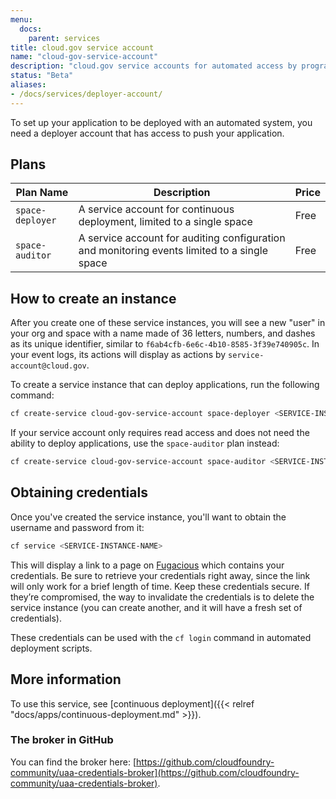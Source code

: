 ```yaml
---
menu:
  docs:
    parent: services
title: cloud.gov service account
name: "cloud-gov-service-account"
description: "cloud.gov service accounts for automated access by programs"
status: "Beta"
aliases:
- /docs/services/deployer-account/
---
```


To set up your application to be deployed with an automated system, you need a deployer account that has access to push your application.

## Plans

Plan Name | Description | Price
--------- | ----------- | -----
`space-deployer` | A service account for continuous deployment, limited to a single space | Free
`space-auditor` | A service account for auditing configuration and monitoring events limited to a single space | Free

## How to create an instance

After you create one of these service instances, you will see a new "user" in your org and space with a name made of 36 letters, numbers, and dashes as its unique identifier, similar to `f6ab4cfb-6e6c-4b10-8585-3f39e740905c`. In your event logs, its actions will display as actions by `service-account@cloud.gov`.

To create a service instance that can deploy applications, run the following command:

```bash
cf create-service cloud-gov-service-account space-deployer <SERVICE-INSTANCE-NAME>
```

If your service account only requires read access and does not need the ability to deploy applications, use the `space-auditor` plan instead:

```bash
cf create-service cloud-gov-service-account space-auditor <SERVICE-INSTANCE-NAME>
```

## Obtaining credentials

Once you've created the service instance, you'll want to obtain the username and password from it:

```bash
cf service <SERVICE-INSTANCE-NAME>
```

This will display a link to a page on [Fugacious](https://fugacious.18f.gov/) which contains your credentials. Be sure to retrieve your credentials right away, since the link will only work for a brief length of time. Keep these credentials secure. If they’re compromised, the way to invalidate the credentials is to delete the service instance (you can create another, and it will have a fresh set of credentials). <!-- this advice should match on /docs/apps/continuous-deployment/ + /docs/services/cloud-gov-service-account/ + /docs/services/cloud-gov-identity-provider/ -->

These credentials can be used with the `cf login` command in automated deployment scripts.

## More information

To use this service, see [continuous deployment]({{< relref "docs/apps/continuous-deployment.md" >}}).

### The broker in GitHub

You can find the broker here: [https://github.com/cloudfoundry-community/uaa-credentials-broker](https://github.com/cloudfoundry-community/uaa-credentials-broker).
